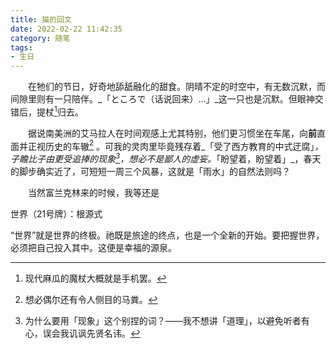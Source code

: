 ```yaml
---
title: 猫的回文
date: 2022-02-22 11:42:35
category: 随笔
tags:
- 生日
---
```



　　在牠们的节日，好奇地舔舐融化的甜食。阴晴不定的时空中，有无数沉默，而间隙里则有一只陪伴。_「ところで（话说回来）…」_这一只也是沉默。但眼神交错后，提杖[^1]归去。

　　据说南美洲的艾马拉人在时间观感上尤其特别，他们更习惯坐在车尾，向**前**直面并正视历史的车辙[^2] 。可我的灵肉里毕竟残存着_「受了西方教育的中式迂腐」_，子瞻比子由更受追捧的现象[^3]，想必不是鄙人的虚妄。_「盼望着，盼望着」_，春天的脚步确实近了，可短短一周三个风暴，这就是「雨水」的自然法则吗？

　　当然富兰克林来的时候，我等还是


  世界（21号牌）：根源式

“世界”就是世界的终极。祂既是旅途的终点，也是一个全新的开始。要把握世界，必须把自己投入其中。这便是幸福的源泉。

  

  [^1]: 现代麻瓜的魔杖大概就是手机罢。
  [^2]: 想必偶尔还有令人侧目的马粪。
  [^3]: 为什么要用「现象」这个别捏的词？——我不想讲「道理」，以避免听者有心，误会我讥讽先贤名讳。
